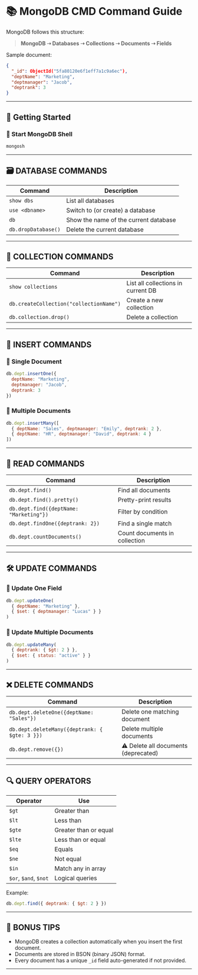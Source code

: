 # 📚 MongoDB CMD Command Guide

MongoDB follows this structure:

> **MongoDB ➝ Databases ➝ Collections ➝ Documents ➝ Fields**

Sample document:

```json
{
  "_id": ObjectId("5fa80120e6f1eff7a1c9a6ec"),
  "deptName": "Marketing",
  "deptmanager": "Jacob",
  "deptrank": 3
}
```

---

## 🏁 Getting Started

### 🔸 Start MongoDB Shell

```bash
mongosh
```

---

## 🗃️ DATABASE COMMANDS

| Command             | Description                           |
| ------------------- | ------------------------------------- |
| `show dbs`          | List all databases                    |
| `use <dbname>`      | Switch to (or create) a database      |
| `db`                | Show the name of the current database |
| `db.dropDatabase()` | Delete the current database           |

---

## 📂 COLLECTION COMMANDS

| Command                                 | Description                        |
| --------------------------------------- | ---------------------------------- |
| `show collections`                      | List all collections in current DB |
| `db.createCollection("collectionName")` | Create a new collection            |
| `db.collection.drop()`                  | Delete a collection                |

---

## 📝 INSERT COMMANDS

### 🔹 Single Document

```js
db.dept.insertOne({
  deptName: "Marketing",
  deptmanager: "Jacob",
  deptrank: 3
})
```

### 🔹 Multiple Documents

```js
db.dept.insertMany([
  { deptName: "Sales", deptmanager: "Emily", deptrank: 2 },
  { deptName: "HR", deptmanager: "David", deptrank: 4 }
])
```

---

## 📖 READ COMMANDS

| Command                                 | Description                   |
| --------------------------------------- | ----------------------------- |
| `db.dept.find()`                        | Find all documents            |
| `db.dept.find().pretty()`               | Pretty-print results          |
| `db.dept.find({deptName: "Marketing"})` | Filter by condition           |
| `db.dept.findOne({deptrank: 2})`        | Find a single match           |
| `db.dept.countDocuments()`              | Count documents in collection |

---

## 🛠️ UPDATE COMMANDS

### 🔹 Update One Field

```js
db.dept.updateOne(
  { deptName: "Marketing" },
  { $set: { deptmanager: "Lucas" } }
)
```

### 🔹 Update Multiple Documents

```js
db.dept.updateMany(
  { deptrank: { $gt: 2 } },
  { $set: { status: "active" } }
)
```

---

## ❌ DELETE COMMANDS

| Command                                       | Description                          |
| --------------------------------------------- | ------------------------------------ |
| `db.dept.deleteOne({deptName: "Sales"})`      | Delete one matching document         |
| `db.dept.deleteMany({deptrank: { $gte: 3 }})` | Delete multiple documents            |
| `db.dept.remove({})`                          | ⚠️ Delete all documents (deprecated) |

---

## 🔍 QUERY OPERATORS

| Operator              | Use                   |
| --------------------- | --------------------- |
| `$gt`                 | Greater than          |
| `$lt`                 | Less than             |
| `$gte`                | Greater than or equal |
| `$lte`                | Less than or equal    |
| `$eq`                 | Equals                |
| `$ne`                 | Not equal             |
| `$in`                 | Match any in array    |
| `$or`, `$and`, `$not` | Logical queries       |

Example:

```js
db.dept.find({ deptrank: { $gt: 2 } })
```

---

## 📌 BONUS TIPS

* MongoDB creates a collection automatically when you insert the first document.
* Documents are stored in BSON (binary JSON) format.
* Every document has a unique `_id` field auto-generated if not provided.

---

